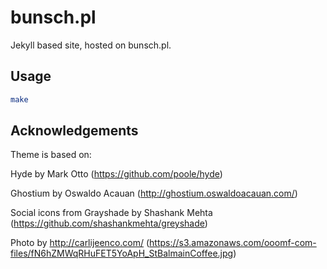 
# bunsch.pl

Jekyll based site, hosted on bunsch.pl.

## Usage

```bash
make
```

## Acknowledgements

Theme is based on:

Hyde by Mark Otto (https://github.com/poole/hyde)

Ghostium by Oswaldo Acauan (http://ghostium.oswaldoacauan.com/)

Social icons from Grayshade by Shashank Mehta (https://github.com/shashankmehta/greyshade)

Photo by http://carlijeenco.com/ (https://s3.amazonaws.com/ooomf-com-files/fN6hZMWqRHuFET5YoApH_StBalmainCoffee.jpg)

